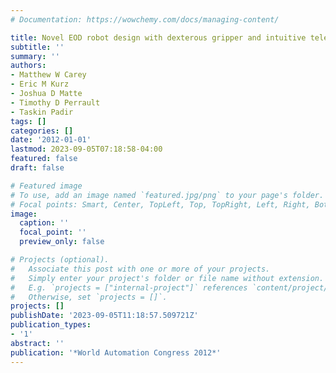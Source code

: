 ```yaml
---
# Documentation: https://wowchemy.com/docs/managing-content/

title: Novel EOD robot design with dexterous gripper and intuitive teleoperation
subtitle: ''
summary: ''
authors:
- Matthew W Carey
- Eric M Kurz
- Joshua D Matte
- Timothy D Perrault
- Taskin Padir
tags: []
categories: []
date: '2012-01-01'
lastmod: 2023-09-05T07:18:58-04:00
featured: false
draft: false

# Featured image
# To use, add an image named `featured.jpg/png` to your page's folder.
# Focal points: Smart, Center, TopLeft, Top, TopRight, Left, Right, BottomLeft, Bottom, BottomRight.
image:
  caption: ''
  focal_point: ''
  preview_only: false

# Projects (optional).
#   Associate this post with one or more of your projects.
#   Simply enter your project's folder or file name without extension.
#   E.g. `projects = ["internal-project"]` references `content/project/deep-learning/index.md`.
#   Otherwise, set `projects = []`.
projects: []
publishDate: '2023-09-05T11:18:57.509721Z'
publication_types:
- '1'
abstract: ''
publication: '*World Automation Congress 2012*'
---
```

